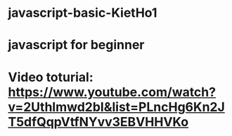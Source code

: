 # javascript-basic-KietHo1
# javascript for beginner
# Video toturial: https://www.youtube.com/watch?v=2Uthlmwd2bI&list=PLncHg6Kn2JT5dfQqpVtfNYvv3EBVHHVKo
